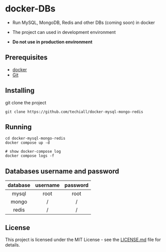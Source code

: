 # docker-DBs

* Run MySQL, MongoDB, Redis and other DBs (coming soon) in docker

* The project can used in development environment

* **Do not use in production environment**

## Prerequisites

* [docker](https://docs.docker.com/install/)
* [Git](https://git-scm.com/)

## Installing

git clone the project

```shell
git clone https://github.com/techiall/docker-mysql-mongo-redis
```

## Running

```shell
cd docker-mysql-mongo-redis
docker compose up -d

# show docker-compose log
docker compose logs -f
```

## Databases username and password

| database | username | password |
| :------: | :------: | :------: |
|  mysql   |   root   |   root   |
|  mongo   |    /     |    /     |
|  redis   |    /     |    /     |

## License

This project is licensed under the MIT License - see the [LICENSE.md](https://github.com/techiall/docker-mysql-mongo-redis/blob/master/LICENSE) file for details.
